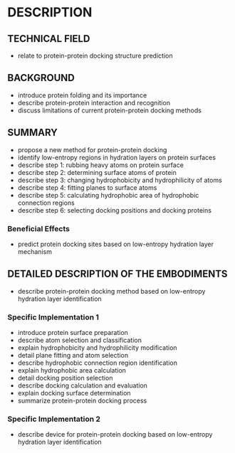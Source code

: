 # DESCRIPTION

## TECHNICAL FIELD

- relate to protein-protein docking structure prediction

## BACKGROUND

- introduce protein folding and its importance
- describe protein-protein interaction and recognition
- discuss limitations of current protein-protein docking methods

## SUMMARY

- propose a new method for protein-protein docking
- identify low-entropy regions in hydration layers on protein surfaces
- describe step 1: rubbing heavy atoms on protein surface
- describe step 2: determining surface atoms of protein
- describe step 3: changing hydrophobicity and hydrophilicity of atoms
- describe step 4: fitting planes to surface atoms
- describe step 5: calculating hydrophobic area of hydrophobic connection regions
- describe step 6: selecting docking positions and docking proteins

### Beneficial Effects

- predict protein docking sites based on low-entropy hydration layer mechanism

## DETAILED DESCRIPTION OF THE EMBODIMENTS

- describe protein-protein docking method based on low-entropy hydration layer identification

### Specific Implementation 1

- introduce protein surface preparation
- describe atom selection and classification
- explain hydrophobicity and hydrophilicity modification
- detail plane fitting and atom selection
- describe hydrophobic connection region identification
- explain hydrophobic area calculation
- detail docking position selection
- describe docking calculation and evaluation
- explain docking surface determination
- summarize protein-protein docking process

### Specific Implementation 2

- describe device for protein-protein docking based on low-entropy hydration layer identification

